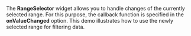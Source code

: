The **RangeSelector** widget allows you to&nbsp;handle changes of&nbsp;the currently selected range. For this purpose, the callback function is&nbsp;specified in&nbsp;the **onValueChanged** option. This demo illustrates how to&nbsp;use the newly selected range for filtering data.